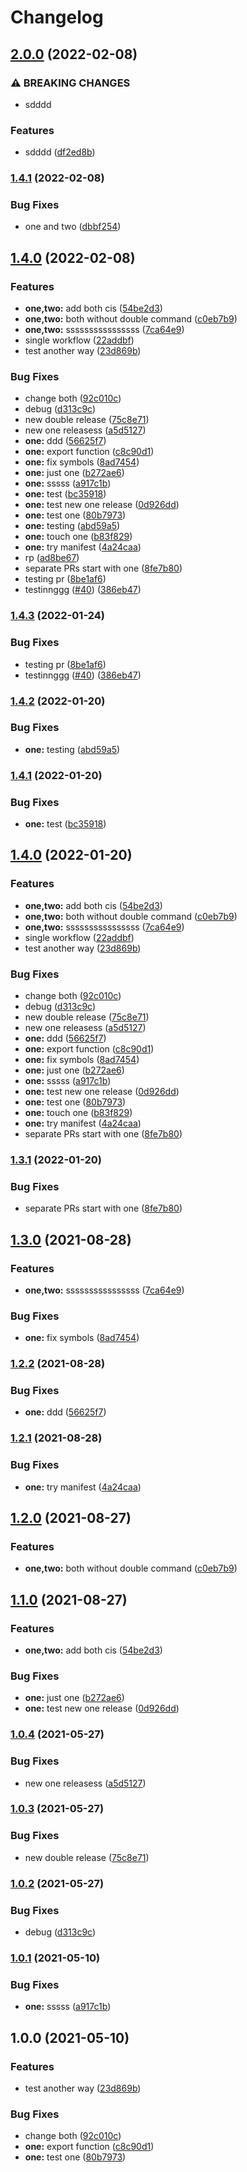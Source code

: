 # Changelog

## [2.0.0](https://github.com/hugomrdias/mono-release/compare/one-v1.4.1...one-v2.0.0) (2022-02-08)


### ⚠ BREAKING CHANGES

* sdddd

### Features

* sdddd ([df2ed8b](https://github.com/hugomrdias/mono-release/commit/df2ed8b6e987aecb2996c0a27d2dd57432879c65))

### [1.4.1](https://github.com/hugomrdias/mono-release/compare/one-v1.4.0...one-v1.4.1) (2022-02-08)


### Bug Fixes

* one and two ([dbbf254](https://github.com/hugomrdias/mono-release/commit/dbbf25432eb3e974fc84740e359ff7ea354f0405))

## [1.4.0](https://github.com/hugomrdias/mono-release/compare/one-v1.3.1...one-v1.4.0) (2022-02-08)


### Features

* **one,two:** add both cis ([54be2d3](https://github.com/hugomrdias/mono-release/commit/54be2d30c5a4fd1825182273d21f57275b2a5d15))
* **one,two:** both without double command ([c0eb7b9](https://github.com/hugomrdias/mono-release/commit/c0eb7b91e8a4a95f41de9e06cff3dd1911feb72b))
* **one,two:** ssssssssssssssss ([7ca64e9](https://github.com/hugomrdias/mono-release/commit/7ca64e9b5226a729e377c59136c102377d471c64))
* single workflow ([22addbf](https://github.com/hugomrdias/mono-release/commit/22addbf239eda3de338c682724d9ee822bab3d13))
* test another way ([23d869b](https://github.com/hugomrdias/mono-release/commit/23d869b250a4e1f214e0a4471199f78a3a0919eb))


### Bug Fixes

* change both ([92c010c](https://github.com/hugomrdias/mono-release/commit/92c010cf5455f877d4bc4b268008603a585fecc9))
* debug ([d313c9c](https://github.com/hugomrdias/mono-release/commit/d313c9ca97c850d755ba9d00aa50028d24a32b87))
* new double release ([75c8e71](https://github.com/hugomrdias/mono-release/commit/75c8e71f6cf7de4cb3db7b1286e8777b07c8ce50))
* new one releasess ([a5d5127](https://github.com/hugomrdias/mono-release/commit/a5d5127ac3ab786ca8921c59ef3cd57e35021a7d))
* **one:** ddd ([56625f7](https://github.com/hugomrdias/mono-release/commit/56625f7922d6dd3a95eb703629565eeeacdcdec2))
* **one:** export function ([c8c90d1](https://github.com/hugomrdias/mono-release/commit/c8c90d18c966fafa58e2349b53a3c25dc337ae7a))
* **one:** fix symbols ([8ad7454](https://github.com/hugomrdias/mono-release/commit/8ad74544da1191e442e7e06fe0d085bcc9b04fa9))
* **one:** just one ([b272ae6](https://github.com/hugomrdias/mono-release/commit/b272ae6bea4293b92101c4c99845212017e8896c))
* **one:** sssss ([a917c1b](https://github.com/hugomrdias/mono-release/commit/a917c1bfb863231ea11ca3c7cf77c2b40ab6d88a))
* **one:** test ([bc35918](https://github.com/hugomrdias/mono-release/commit/bc3591831cd458942b8aeb5963d84bb1be71e050))
* **one:** test new one release ([0d926dd](https://github.com/hugomrdias/mono-release/commit/0d926dd7175f71359567f90bfe1da9a63eec7c06))
* **one:** test one ([80b7973](https://github.com/hugomrdias/mono-release/commit/80b7973c870ba03da64b767e35219fd0ccfea62a))
* **one:** testing ([abd59a5](https://github.com/hugomrdias/mono-release/commit/abd59a58cdaf9495443093f162f355cdac101df0))
* **one:** touch one ([b83f829](https://github.com/hugomrdias/mono-release/commit/b83f8293a88241426b63c8932584998caf45c9c7))
* **one:** try manifest ([4a24caa](https://github.com/hugomrdias/mono-release/commit/4a24caabc279b177e796cfe51e2e5509b1aaa520))
* rp ([ad8be67](https://github.com/hugomrdias/mono-release/commit/ad8be677aeff3761386217765560899dc08041ec))
* separate PRs start with one ([8fe7b80](https://github.com/hugomrdias/mono-release/commit/8fe7b80824fde07dfd8842e957c29e11ef61bfdf))
* testing pr ([8be1af6](https://github.com/hugomrdias/mono-release/commit/8be1af60c19808cc8e5a623c857914997f40700b))
* testinnggg ([#40](https://github.com/hugomrdias/mono-release/issues/40)) ([386eb47](https://github.com/hugomrdias/mono-release/commit/386eb479160b35178b4c791926b14dbfbc960dc3))

### [1.4.3](https://github.com/hugomrdias/mono-release/compare/one-v1.4.2...one-v1.4.3) (2022-01-24)


### Bug Fixes

* testing pr ([8be1af6](https://github.com/hugomrdias/mono-release/commit/8be1af60c19808cc8e5a623c857914997f40700b))
* testinnggg ([#40](https://github.com/hugomrdias/mono-release/issues/40)) ([386eb47](https://github.com/hugomrdias/mono-release/commit/386eb479160b35178b4c791926b14dbfbc960dc3))

### [1.4.2](https://github.com/hugomrdias/mono-release/compare/one-v1.4.1...one-v1.4.2) (2022-01-20)


### Bug Fixes

* **one:** testing ([abd59a5](https://github.com/hugomrdias/mono-release/commit/abd59a58cdaf9495443093f162f355cdac101df0))

### [1.4.1](https://github.com/hugomrdias/mono-release/compare/one-v1.4.0...one-v1.4.1) (2022-01-20)


### Bug Fixes

* **one:** test ([bc35918](https://github.com/hugomrdias/mono-release/commit/bc3591831cd458942b8aeb5963d84bb1be71e050))

## [1.4.0](https://github.com/hugomrdias/mono-release/compare/one-v1.3.1...one-v1.4.0) (2022-01-20)


### Features

* **one,two:** add both cis ([54be2d3](https://github.com/hugomrdias/mono-release/commit/54be2d30c5a4fd1825182273d21f57275b2a5d15))
* **one,two:** both without double command ([c0eb7b9](https://github.com/hugomrdias/mono-release/commit/c0eb7b91e8a4a95f41de9e06cff3dd1911feb72b))
* **one,two:** ssssssssssssssss ([7ca64e9](https://github.com/hugomrdias/mono-release/commit/7ca64e9b5226a729e377c59136c102377d471c64))
* single workflow ([22addbf](https://github.com/hugomrdias/mono-release/commit/22addbf239eda3de338c682724d9ee822bab3d13))
* test another way ([23d869b](https://github.com/hugomrdias/mono-release/commit/23d869b250a4e1f214e0a4471199f78a3a0919eb))


### Bug Fixes

* change both ([92c010c](https://github.com/hugomrdias/mono-release/commit/92c010cf5455f877d4bc4b268008603a585fecc9))
* debug ([d313c9c](https://github.com/hugomrdias/mono-release/commit/d313c9ca97c850d755ba9d00aa50028d24a32b87))
* new double release ([75c8e71](https://github.com/hugomrdias/mono-release/commit/75c8e71f6cf7de4cb3db7b1286e8777b07c8ce50))
* new one releasess ([a5d5127](https://github.com/hugomrdias/mono-release/commit/a5d5127ac3ab786ca8921c59ef3cd57e35021a7d))
* **one:** ddd ([56625f7](https://github.com/hugomrdias/mono-release/commit/56625f7922d6dd3a95eb703629565eeeacdcdec2))
* **one:** export function ([c8c90d1](https://github.com/hugomrdias/mono-release/commit/c8c90d18c966fafa58e2349b53a3c25dc337ae7a))
* **one:** fix symbols ([8ad7454](https://github.com/hugomrdias/mono-release/commit/8ad74544da1191e442e7e06fe0d085bcc9b04fa9))
* **one:** just one ([b272ae6](https://github.com/hugomrdias/mono-release/commit/b272ae6bea4293b92101c4c99845212017e8896c))
* **one:** sssss ([a917c1b](https://github.com/hugomrdias/mono-release/commit/a917c1bfb863231ea11ca3c7cf77c2b40ab6d88a))
* **one:** test new one release ([0d926dd](https://github.com/hugomrdias/mono-release/commit/0d926dd7175f71359567f90bfe1da9a63eec7c06))
* **one:** test one ([80b7973](https://github.com/hugomrdias/mono-release/commit/80b7973c870ba03da64b767e35219fd0ccfea62a))
* **one:** touch one ([b83f829](https://github.com/hugomrdias/mono-release/commit/b83f8293a88241426b63c8932584998caf45c9c7))
* **one:** try manifest ([4a24caa](https://github.com/hugomrdias/mono-release/commit/4a24caabc279b177e796cfe51e2e5509b1aaa520))
* separate PRs start with one ([8fe7b80](https://github.com/hugomrdias/mono-release/commit/8fe7b80824fde07dfd8842e957c29e11ef61bfdf))

### [1.3.1](https://github.com/hugomrdias/mono-release/compare/one-v1.3.0...one-v1.3.1) (2022-01-20)


### Bug Fixes

* separate PRs start with one ([8fe7b80](https://github.com/hugomrdias/mono-release/commit/8fe7b80824fde07dfd8842e957c29e11ef61bfdf))

## [1.3.0](https://www.github.com/hugomrdias/mono-release/compare/one-v1.2.2...one-v1.3.0) (2021-08-28)


### Features

* **one,two:** ssssssssssssssss ([7ca64e9](https://www.github.com/hugomrdias/mono-release/commit/7ca64e9b5226a729e377c59136c102377d471c64))


### Bug Fixes

* **one:** fix symbols ([8ad7454](https://www.github.com/hugomrdias/mono-release/commit/8ad74544da1191e442e7e06fe0d085bcc9b04fa9))

### [1.2.2](https://www.github.com/hugomrdias/mono-release/compare/one-v1.2.1...one-v1.2.2) (2021-08-28)


### Bug Fixes

* **one:** ddd ([56625f7](https://www.github.com/hugomrdias/mono-release/commit/56625f7922d6dd3a95eb703629565eeeacdcdec2))

### [1.2.1](https://www.github.com/hugomrdias/mono-release/compare/one-v1.2.0...one-v1.2.1) (2021-08-28)


### Bug Fixes

* **one:** try manifest ([4a24caa](https://www.github.com/hugomrdias/mono-release/commit/4a24caabc279b177e796cfe51e2e5509b1aaa520))

## [1.2.0](https://www.github.com/hugomrdias/mono-release/compare/one-v1.1.0...one-v1.2.0) (2021-08-27)


### Features

* **one,two:** both without double command ([c0eb7b9](https://www.github.com/hugomrdias/mono-release/commit/c0eb7b91e8a4a95f41de9e06cff3dd1911feb72b))

## [1.1.0](https://www.github.com/hugomrdias/mono-release/compare/one-v1.0.4...one-v1.1.0) (2021-08-27)


### Features

* **one,two:** add both cis ([54be2d3](https://www.github.com/hugomrdias/mono-release/commit/54be2d30c5a4fd1825182273d21f57275b2a5d15))


### Bug Fixes

* **one:** just one ([b272ae6](https://www.github.com/hugomrdias/mono-release/commit/b272ae6bea4293b92101c4c99845212017e8896c))
* **one:** test new one release ([0d926dd](https://www.github.com/hugomrdias/mono-release/commit/0d926dd7175f71359567f90bfe1da9a63eec7c06))

### [1.0.4](https://www.github.com/hugomrdias/mono-release/compare/one-v1.0.3...one-v1.0.4) (2021-05-27)


### Bug Fixes

* new one releasess ([a5d5127](https://www.github.com/hugomrdias/mono-release/commit/a5d5127ac3ab786ca8921c59ef3cd57e35021a7d))

### [1.0.3](https://www.github.com/hugomrdias/mono-release/compare/one-v1.0.2...one-v1.0.3) (2021-05-27)


### Bug Fixes

* new double release ([75c8e71](https://www.github.com/hugomrdias/mono-release/commit/75c8e71f6cf7de4cb3db7b1286e8777b07c8ce50))

### [1.0.2](https://www.github.com/hugomrdias/mono-release/compare/one-v1.0.1...one-v1.0.2) (2021-05-27)


### Bug Fixes

* debug ([d313c9c](https://www.github.com/hugomrdias/mono-release/commit/d313c9ca97c850d755ba9d00aa50028d24a32b87))

### [1.0.1](https://www.github.com/hugomrdias/mono-release/compare/one-v1.0.0...one-v1.0.1) (2021-05-10)


### Bug Fixes

* **one:** sssss ([a917c1b](https://www.github.com/hugomrdias/mono-release/commit/a917c1bfb863231ea11ca3c7cf77c2b40ab6d88a))

## 1.0.0 (2021-05-10)


### Features

* test another way ([23d869b](https://www.github.com/hugomrdias/mono-release/commit/23d869b250a4e1f214e0a4471199f78a3a0919eb))


### Bug Fixes

* change both ([92c010c](https://www.github.com/hugomrdias/mono-release/commit/92c010cf5455f877d4bc4b268008603a585fecc9))
* **one:** export function ([c8c90d1](https://www.github.com/hugomrdias/mono-release/commit/c8c90d18c966fafa58e2349b53a3c25dc337ae7a))
* **one:** test one ([80b7973](https://www.github.com/hugomrdias/mono-release/commit/80b7973c870ba03da64b767e35219fd0ccfea62a))
